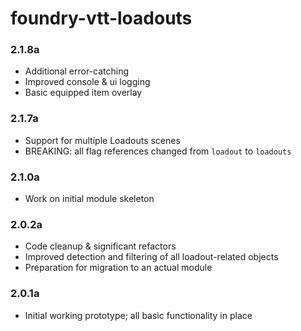 # foundry-vtt-loadouts

### 2.1.8a
- Additional error-catching
- Improved console & ui logging
- Basic equipped item overlay

### 2.1.7a
- Support for multiple Loadouts scenes
- BREAKING: all flag references changed from `loadout` to `loadouts`

### 2.1.0a
- Work on initial module skeleton

### 2.0.2a
- Code cleanup & significant refactors
- Improved detection and filtering of all loadout-related objects
- Preparation for migration to an actual module

### 2.0.1a
- Initial working prototype; all basic functionality in place